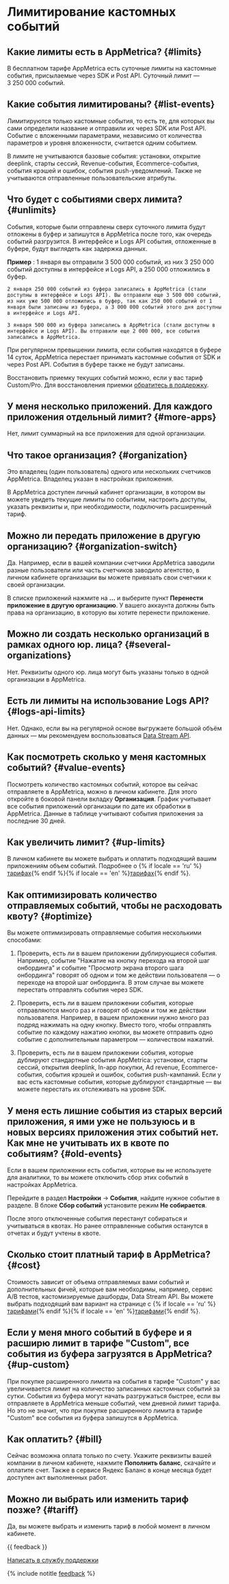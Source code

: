 # Лимитирование кастомных событий

## Какие лимиты есть в AppMetrica? {#limits}

В бесплатном тарифе AppMetrica есть суточные лимиты на кастомные события, присылаемые через SDK и Post API. Суточный лимит — 3 250 000 событий.

## Какие события лимитированы? {#list-events}

Лимитируются только кастомные события, то есть те, для которых вы сами определили название и отправили их через SDK или Post API. Событие с вложенными параметрами, независимо от количества параметров и уровня вложенности, считается одним событием.

В лимите не учитываются базовые события: установки, открытие deeplink, старты сессий, Revenue-события, Ecommerce-события, события крэшей и ошибок, события push-уведомлений. Также не учитываются отправленные пользовательские атрибуты.

## Что будет с событиями сверх лимита? {#unlimits}

События, которые были отправлены сверх суточного лимита будут отложены в буфер и запишутся в AppMetrica после того, как очередь событий разгрузится. В интерфейсе и Logs API события, отложенные в буфере, будут выглядеть как задержка данных.

**Пример**
:   1 января вы отправили 3 500 000 событий, из них 3 250 000 событий доступны в интерфейсе и Logs API, а 250 000 отложились в буфер.

    2 января 250 000 событий из буфера записались в AppMetrica (стали доступны в интерфейсе и Logs API). Вы отправили еще 3 500 000 событий, из них уже 500 000 отложились в буфер, так как 250 000 событий от 1 января были записаны из буфера, а 3 000 000 событий этого дня доступны в интерфейсе и Logs API.

    3 января 500 000 из буфера записались в AppMetrica (стали доступны в интерфейсе и Logs API). Вы отправили еще 2 000 000, все события записались в AppMetrica.

При регулярном превышении лимита, если события находятся в буфере 14 суток, AppMetrica перестает принимать кастомные события от SDK и через Post API. События в буфере также не будут записаны.

Восстановить приемку текущих событий можно, если у вас тариф Custom/Pro. Для восстановления приемки [обратитесь в поддержку](feedback-new.md).

## У меня несколько приложений. Для каждого приложения отдельный лимит? {#more-apps}

Нет, лимит суммарный на все приложения для одной организации.

## Что такое организация? {#organization}

Это владелец (один пользователь) одного или нескольких счетчиков AppMetrica. Владелец указан в настройках приложения.

В AppMetrica доступен личный кабинет организации, в котором вы можете увидеть текущие лимиты по событиям, настроить доступы, указать реквизиты и, при необходимости, подключить расширенный тариф.

## Можно ли передать приложение в другую организацию? {#organization-switch}

Да. Например, если в вашей компании счетчики AppMetrica заводили разные пользователи или часть счетчиков заводило агентство, в личном кабинете организации вы можете привязать свои счетчики к своей организации.

В списке приложений нажмите на **...** и выберите пункт **Перенести приложение в другую организацию**. У вашего аккаунта должны быть права на организацию, в которую вы хотите перенести приложение.

## Можно ли создать несколько организаций в рамках одного юр. лица? {#several-organizations}

Нет. Реквизиты одного юр. лица могут быть указаны только в одной организации в AppMetrica.

## Есть ли лимиты на использование Logs API? {#logs-api-limits}

Нет. Однако, если вы на регулярной основе выгружаете большой объём данных — мы рекомендуем воспользоваться [Data Stream API](../mobile-api/datastream/about.md).

## Как посмотреть сколько у меня кастомных событий? {#value-events}

Посмотреть количество кастомных событий, которое вы сейчас отправляете в AppMetrica, можно в личном кабинете. Для этого откройте в боковой панели вкладку **Организация**. График учитывает все события приложений организации по дате их обработки в AppMetrica. Данные в таблице учитывают события приложения за последние 30 дней.

## Как увеличить лимит? {#up-limits}

В личном кабинете вы можете выбрать и оплатить подходящий вашим приложениям объем событий. Подробнее о {% if locale == 'ru' %}[тарифах](https://ads.yandex.com/analytics/pricing/ru){% endif %}{% if locale == 'en' %}[тарифах](https://ads.yandex.com/analytics/pricing){% endif %}.

## Как оптимизировать количество отправляемых событий, чтобы не расходовать квоту? {#optimize}

Вы можете оптимизировать отправляемые события несколькими способами:

1. Проверить, есть ли в вашем приложении дублирующиеся события. Например, событие "Нажатие на кнопку перехода на второй шаг онбординга" и событие "Просмотр экрана второго шага онбординга" говорят об одном и том же действии пользователя — о переходе на второй шаг онбординга. В этом случае вы можете перестать отправлять события через SDK.

2. Проверить, есть ли в вашем приложении события, которые отправляются много раз и говорят об одном и том же действии пользователя. Например, в вашем приложении нужно много раз подряд нажимать на одну кнопку. Вместо того, чтобы отправлять событие по каждому нажатию кнопки, вы можете отправить одно событие с дополнительным параметром — количеством нажатий.

3. Проверить, есть ли в вашем приложении события, которые дублируют стандартные события AppMetrica: установки, старты сессий, открытия deeplink, In-app покупки, Ad revenue, Ecommerce-события, события крэшей и ошибок, события push-кампаний. Если у вас есть кастомные события, которые дублируют стандартные — вы можете перестать их отслеживать на уровне SDK.


## У меня есть лишние события из старых версий приложения, я ими уже не пользуюсь и в новых версиях приложения этих событий нет. Как мне не учитывать их в квоте по событиям? {#old-events}

Если в вашем приложении есть события, которые вы не используете для аналитики, то вы можете отключить сбор этих событий в настройках AppMetrica.

Перейдите в раздел **Настройки** → **События**, найдите нужное событие в разделе. В блоке **Сбор событий** установите режим **Не собирается**.

После этого отключенные события перестанут собираться и учитываться в квотах. Но ранее отправленные события останутся в отчетах и будут учтены в квоте.

## Сколько стоит платный тариф в AppMetrica? {#cost}

Стоимость зависит от объема отправляемых вами событий и дополнительных фичей, которые вам необходимы, например, сервис A/B тестов, кастомизируемые дашборды, Data Stream API. Вы можете выбрать подходящий вам вариант на странице с {% if locale == 'ru' %}[тарифами](https://ads.yandex.com/analytics/pricing/ru){% endif %}{% if locale == 'en' %}[тарифами](https://ads.yandex.com/analytics/pricing){% endif %}.

## Если у меня много событий в буфере и я расширю лимит в тарифе "Custom", все события из буфера загрузятся в AppMetrica? {#up-custom}

При покупке расширенного лимита на события в тарифе "Custom" у вас увеличивается лимит на количество записанных кастомных событий за сутки. События из буфера могут начать разгружаться быстрее, если вы отправляете в AppMetrica меньше событий, чем дневной лимит тарифа. Но это не значит, что при покупке расширенного лимита в тарифе "Custom" все события из буфера запишутся в AppMetrica.

## Как оплатить? {#bill}

Сейчас возможна оплата только по счету. Укажите реквизиты вашей компании в личном кабинете, нажмите **Пополнить баланс**, скачайте и оплатите счет. Также в сервисе Яндекс Баланс в конце месяца будет доступен акт выполненных работ.

## Можно ли выбрать или изменить тариф позже? {#tariff}

Да, вы можете выбрать и изменить тариф в любой момент в личном кабинете.

{{ feedback }}

<a href="../troubleshooting/feedback-new.html">
  <span class="button">Написать в службу поддержки</span>
</a>

{% include notitle [feedback](../_includes/feedback-button.md) %}
